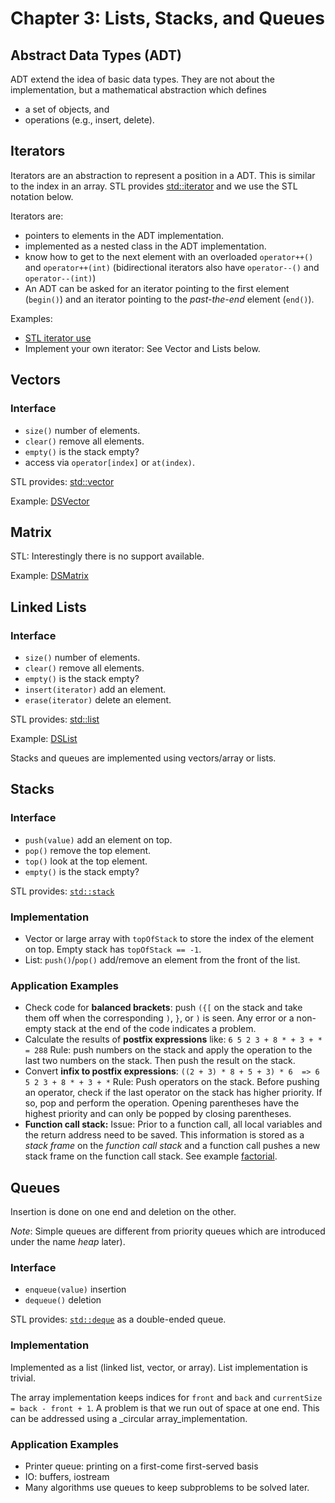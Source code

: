 # Chapter 3: Lists, Stacks, and Queues 

## Abstract Data Types (ADT)

ADT extend the idea of basic data types. They are not about the 
implementation, but a mathematical abstraction which defines

* a set of objects, and
* operations (e.g., insert, delete).

## Iterators

Iterators are an abstraction to represent a position in a ADT. This is similar to the index in 
an array. STL provides [std::iterator](https://cplusplus.com/reference/iterator/iterator/?kw=iterator) and we use the STL notation below.

Iterators are:
* pointers to elements in the ADT implementation.
* implemented as a nested class in the ADT implementation.
* know how to get to the next element with an overloaded `operator++()` and `operator++(int)` 
  (bidirectional iterators also have `operator--()` and `operator--(int)`)
* An ADT can be asked for an iterator pointing to the first element (`begin()`) and 
an iterator pointing to the _past-the-end_ element (`end()`).


Examples: 
* [STL iterator use](Iterator)
* Implement your own iterator: See Vector and Lists below.

## Vectors

### Interface
* `size()` number of elements.
* `clear()` remove all elements.
* `empty()` is the stack empty?
* access via `operator[index]` or `at(index)`.

STL provides: [std::vector](https://cplusplus.com/reference/vector/vector/)

Example: [DSVector](DSVector)

## Matrix

STL: Interestingly there is no support available.

Example: [DSMatrix](DSMatrix)

## Linked Lists

### Interface
* `size()` number of elements.
* `clear()` remove all elements.
* `empty()` is the stack empty?
* `insert(iterator)` add an element.
* `erase(iterator)` delete an element.

STL provides: [std::list](https://cplusplus.com/reference/list/list/)

Example: [DSList](DSList) 


Stacks and queues are implemented using vectors/array or lists. 

## Stacks

### Interface
* `push(value)` add an element on top.
* `pop()`  remove the top element.
* `top()` look at the top element.
* `empty()` is the stack empty?

STL provides: [`std::stack`](https://cplusplus.com/reference/stack/stack/)

### Implementation
* Vector or large array with `topOfStack` to store the index of the element on top. Empty stack has `topOfStack == -1`.
* List: `push()`/`pop()` add/remove an element from the front of the list.

### Application Examples
* Check code for **balanced brackets**: push `({[` on the stack and take them off when the corresponding `)`, `}`, or
  `)` is seen. Any error or a non-empty stack at the end of the code indicates a problem.
* Calculate the results of **postfix expressions** like: `6 5 2 3 + 8 * + 3 + * = 288`
  Rule: push numbers on the stack and apply the operation to the last two numbers on the stack. Then push the
  result on the stack.
* Convert **infix to postfix expressions**: `((2 + 3) * 8 + 5 + 3) * 6  => 6 5 2 3 + 8 * + 3 + *`
  Rule: Push operators on the stack. Before pushing an operator, check if the last operator on the stack has higher priority.
  If so, pop and perform the operation. Opening parentheses have the highest priority and can only be 
  popped by closing parentheses.
* **Function call stack:** Issue: Prior to a function call, all local variables and the return address need to be saved.
  This information is stored as a _stack frame_ on the _function call stack_ 
  and a function call pushes a new stack frame on the function call stack.
  See example [factorial](../Chapter1_Overview/factorial).


## Queues

Insertion is done on one end and deletion on the other.

_Note_: Simple queues are different from priority queues which are introduced under the name _heap_ later).

### Interface
* `enqueue(value)` insertion
* `dequeue()` deletion

STL provides: [`std::deque`](https://cplusplus.com/reference/deque/deque/) as a double-ended queue.

### Implementation

Implemented as a list (linked list, vector, or array). List implementation is trivial.

The array implementation keeps indices for `front` and `back` and `currentSize = back - front + 1`. A problem is that we run out of space at one end. This can be addressed using a _circular array_implementation.

### Application Examples

* Printer queue: printing on a first-come first-served basis
* IO: buffers, iostream 
* Many algorithms use queues to keep subproblems to be solved later.







